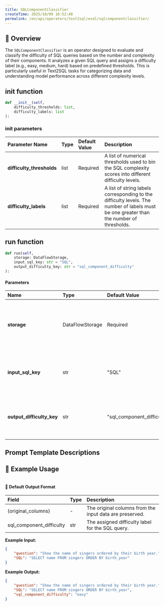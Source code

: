 ```yaml
---
title: SQLComponentClassifier
createTime: 2025/10/09 16:52:48
permalink: /en/api/operators/text2sql/eval/sqlcomponentclassifier/
---
```


## 📘 Overview

The `SQLComponentClassifier` is an operator designed to evaluate and classify the difficulty of SQL queries based on the number and complexity of their components. It analyzes a given SQL query and assigns a difficulty label (e.g., easy, medium, hard) based on predefined thresholds. This is particularly useful in Text2SQL tasks for categorizing data and understanding model performance across different complexity levels.

## __init__ function

```python
def __init__(self, 
    difficulty_thresholds: list,
    difficulty_labels: list
):
```

### init parameters

| Parameter Name | Type | Default Value | Description |
| :---------------------- | :--- | :------------ | :---------------------------------------------------------------------------------------------------------------------------- |
| **difficulty_thresholds** | list | Required | A list of numerical thresholds used to bin the SQL complexity scores into different difficulty levels. |
| **difficulty_labels** | list | Required | A list of string labels corresponding to the difficulty levels. The number of labels must be one greater than the number of thresholds. |

## run function

```python
def run(self, 
    storage: DataFlowStorage,
    input_sql_key: str = "SQL",
    output_difficulty_key: str = "sql_component_difficulty"
):
```

#### Parameters

| Name | Type | Default Value | Description |
| :---------------------- | :---------------- | :----------------------------- | :------------------------------------------------------------------------- |
| **storage** | DataFlowStorage | Required | The data flow storage instance, responsible for reading and writing data. |
| **input_sql_key** | str | "SQL" | The column name in the input data that contains the SQL queries. |
| **output_difficulty_key** | str | "sql_component_difficulty" | The column name where the calculated difficulty label will be stored. |

## Prompt Template Descriptions



## 🧠 Example Usage

```python

```

#### 🧾 Default Output Format

| Field | Type | Description |
| :---------------------- | :--- | :------------------------------------------------ |
| (original_columns) | - | The original columns from the input data are preserved. |
| sql_component_difficulty | str | The assigned difficulty label for the SQL query. |

**Example Input:**

```json
{
    "question": "Show the name of singers ordered by their birth year.",
    "SQL": "SELECT name FROM singers ORDER BY birth_year"
}
```

**Example Output:**

```json
{
    "question": "Show the name of singers ordered by their birth year.",
    "SQL": "SELECT name FROM singers ORDER BY birth_year",
    "sql_component_difficulty": "easy"
}
```
